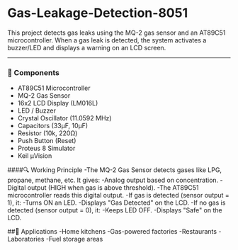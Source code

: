 # Gas-Leakage-Detection-8051
This project detects gas leaks using the MQ-2 gas sensor and an AT89C51 microcontroller. When a gas leak is detected, the system activates a buzzer/LED and displays a warning on an LCD screen.

---

### 🔧 Components
- AT89C51 Microcontroller
- MQ-2 Gas Sensor
- 16x2 LCD Display (LM016L)
- LED / Buzzer
- Crystal Oscillator (11.0592 MHz)
- Capacitors (33µF, 10µF)
- Resistor (10k, 220Ω)
- Push Button (Reset)
- Proteus 8 Simulator
- Keil µVision

####🔍 Working Principle
-The MQ-2 Gas Sensor detects gases like LPG, propane, methane, etc. It gives:
-Analog output based on concentration.
-Digital output (HIGH when gas is above threshold).
-The AT89C51 microcontroller reads this digital output.
-If gas is detected (sensor output = 1), it:
-Turns ON an LED.
-Displays "Gas Detected" on the LCD.
-If no gas is detected (sensor output = 0), it:
-Keeps LED OFF.
-Displays "Safe" on the LCD.

##📄 Applications
-Home kitchens
-Gas-powered factories
-Restaurants
-Laboratories
-Fuel storage areas


